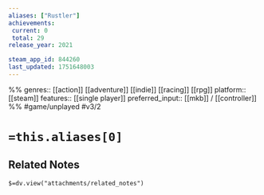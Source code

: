 ```yaml
---
aliases: ["Rustler"]
achievements:
 current: 0
 total: 29
release_year: 2021

steam_app_id: 844260
last_updated: 1751648003
---
```

%%
genres:: [[action]] [[adventure]] [[indie]] [[racing]] [[rpg]]
platform:: [[steam]]
features:: [[single player]]
preferred_input:: [[mkb]] / [[controller]]
%%
#game/unplayed
#v3/2

# `=this.aliases[0]`
## Related Notes
`$=dv.view("attachments/related_notes")`